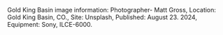 Gold King Basin image information: Photographer- Matt Gross, Location: Gold King Basin, CO., Site: Unsplash, Published: August 23. 2024, Equipment: Sony, ILCE-6000. 
